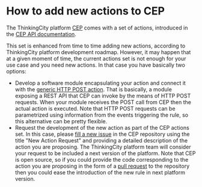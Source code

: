 # How to add new actions to CEP

The ThinkingCity platform [CEP](../cep.md) comes with a set of actions, introduced in the [CEP API documentation](../cep_api.md).

This set is enhanced from time to time adding new actions, according to ThinkingCity platform development roadmap.
However, it may happen that at a given moment of time, the current actions set is not enough for your use case 
and you need new actions. In that case you have basically two options:

* Develop a software module encapsulating your action and connect it with the 
  [generic HTTP POST action](https://github.com/telefonicaid/perseo-fe/blob/master/documentation/plain_rules.md#http-request-action). 
  That is basically, a module exposing a REST API that CEP can invoke by the means of HTTP 
  POST requests. When your module receives the POST call from CEP then the actual action is executed. Note that HTTP POST
  requests can be parametrized using information from the events triggering the rule, so this alternative can be pretty
  flexible. 
* Request the development of the new action as part of the CEP actions set. In this case, please [fill 
  a new issue](https://github.com/telefonicaid/perseo-fe/issues/new) in the CEP repository using the title 
  "New Action Request" and providing a detailed description of the action you are proposing. The ThinkingCity platform 
  team will consider your request to be included a next version of the platform. Note that CEP is open source, so 
  if you could provide the code corresponding to the action you are proposing in the form of 
  a [pull request](https://help.github.com/articles/about-pull-requests) to the repository then you could ease 
  the introduction of the new rule in next platform version.
  
